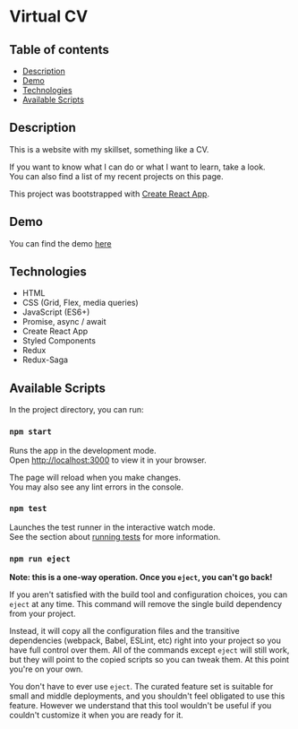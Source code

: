 # Virtual CV
## Table of contents
* [Description](#description)
* [Demo](#demo)
* [Technologies](#technologies)
* [Available Scripts](#available-scripts)

## Description
This is a website with my skillset, something like a CV.

If you want to know what I can do or what I want to learn, take a look.<br/>You can also find a list of my recent projects on this page.

This project was bootstrapped with [Create React App](https://github.com/facebook/create-react-app).

## Demo
You can find the demo [here](https://olachrzan.github.io/virtual-cv/)

## Technologies
- HTML
- CSS (Grid, Flex, media queries)
- JavaScript (ES6+)
- Promise, async / await
- Create React App
- Styled Components
- Redux
- Redux-Saga

## Available Scripts

In the project directory, you can run:

### `npm start`

Runs the app in the development mode.\
Open [http://localhost:3000](http://localhost:3000) to view it in your browser.

The page will reload when you make changes.\
You may also see any lint errors in the console.

### `npm test`

Launches the test runner in the interactive watch mode.\
See the section about [running tests](https://facebook.github.io/create-react-app/docs/running-tests) for more information.

### `npm run eject`

**Note: this is a one-way operation. Once you `eject`, you can't go back!**

If you aren't satisfied with the build tool and configuration choices, you can `eject` at any time. This command will remove the single build dependency from your project.

Instead, it will copy all the configuration files and the transitive dependencies (webpack, Babel, ESLint, etc) right into your project so you have full control over them. All of the commands except `eject` will still work, but they will point to the copied scripts so you can tweak them. At this point you're on your own.

You don't have to ever use `eject`. The curated feature set is suitable for small and middle deployments, and you shouldn't feel obligated to use this feature. However we understand that this tool wouldn't be useful if you couldn't customize it when you are ready for it.

